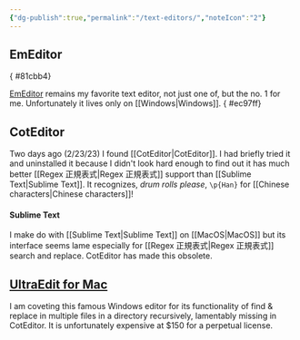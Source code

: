 ```yaml
---
{"dg-publish":true,"permalink":"/text-editors/","noteIcon":"2"}
---
```


## EmEditor
{ #81cbb4}


[EmEditor](https://www.emeditor.com/) remains my favorite text editor, not just one of, but the no. 1 for me. Unfortunately it lives only on [[Windows\|Windows]]. 
{ #ec97ff}


## CotEditor
Two days ago (2/23/23) I found [[CotEditor\|CotEditor]]. I had briefly tried it and uninstalled it because I didn't look hard enough to find out it has much better [[Regex 正規表式\|Regex 正規表式]] support than [[Sublime Text\|Sublime Text]]. It recognizes, *drum rolls please*, ``\p{Han}`` for [[Chinese characters\|Chinese characters]]!

#### Sublime Text
I make do with [[Sublime Text\|Sublime Text]] on [[MacOS\|MacOS]] but its interface seems lame especially for [[Regex 正規表式\|Regex 正規表式]] search and replace. CotEditor has made this obsolete.

## [UltraEdit for Mac](https://www.ultraedit.com/products/mac-text-editor/)
I am coveting this famous Windows editor for its functionality of find & replace in multiple files in a directory recursively, lamentably missing in CotEditor. It is unfortunately expensive at $150 for a perpetual license.